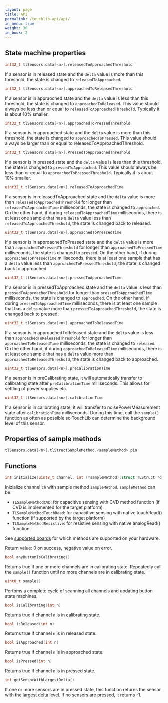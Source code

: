 ```yaml
---
layout: page
title: API
permalink: /touchlib-api/api/
in_menu: true
weight: 30
in_book: 2
---
```


State machine properties
-----
```C++
int32_t tlSensors.data[<n>].releasedToApproachedThreshold
```
If a sensor is in released state and the `delta` value is more than this
threshold, the state is changed to `releasedToApproached`.

```C++
int32_t tlSensors.data[<n>].approachedToReleasedThreshold
```
If a sensor is in appraoched state and the `delta` value is less than this
threshold, the state is changed to `approachedToReleased`. This value should
always be less than or equal to `releasedToApproachedThreshold`. Typically it
is about 10% smaller.

```C++
int32_t tlSensors.data[<n>].approachedToPressedThreshold
```
If a sensor is in approached state and the `delta` value is more than this
threshold, the state is changed to `approachedToPressed`. This value should
always be larger than or equal to releasedToApproachedThreshold.

```C++
int32_t tlSensors.data[<n>].PressedToApproachedThreshold
```
If a sensor is in pressed state and the `delta` value is less than this
threshold, the state is changed to `pressedToApproached`. This value should
always be less than or equal to `approachedToPressedThreshold`. Typically it is
about 10% smaller.

```C++
uint32_t tlSensors.data[<n>].releasedToApproachedTime
```
If a sensor is in releasedToApproached state and the `delta` value is more
than `releasedToApproachedThreshold` for longer than `releasedToApproachedTime`
milliseconds, the state is changed to `approached`. On the other hand, if
during `releasedToApproachedTime` milliseconds, there is at least one sample
that has a `delta` value less than `releasedToApproachedThreshold`, the state
is changed back to released.

```C++
uint32_t tlSensors.data[<n>].approachedToPressedTime
```
If a sensor is in approachedToPressed state and the `delta` value is more
than `approachedToPressedThreshold` for longer than `approachedToPressedTime`
milliseconds, the state is changed to `pressed`. On the other hand, if
during `approachedToPressedTime` milliseconds, there is at least one sample
that has a `delta` value less than `approachedToPressedThreshold`, the state
is changed back to approached.

```C++
uint32_t tlSensors.data[<n>].pressedToApproachedTime
```
If a sensor is in pressedToApproached state and the `delta` value is less
than `pressedToApproachedThreshold` for longer than `pressedToApproachedTime`
milliseconds, the state is changed to `approached`. On the other hand, if
during `pressedToApproachedTime` milliseconds, there is at least one sample
that has a `delta` value more than `pressedToApproachedThreshold`, the state
is changed back to pressed.


```C++
uint32_t tlSensors.data[<n>].approachedToReleasedTime
```
If a sensor is in approachedToReleased state and the `delta` value is less
than `approachedToReleasedThreshold` for longer than `approachedToReleasedTime`
milliseconds, the state is changed to `released`. On the other hand, if
during `approachedToReleasedTime` milliseconds, there is at least one sample
that has a `delta` value more than `approachedToReleasedThreshold`, the state
is changed back to approached.

```C++
uint32_t tlSensors.data[<n>].preCalibrationTime
```
If a sensor is in preCalibrating state, it will automatically transfer to
calibrating state after `preCalibrationTime` milliseconds. This allows for
settling of power supplies etc.

```C++
uint32_t tlSensors.data[<n>].calibrationTime
```
If a sensor is in calibrating state, it will transfer to noisePowerMeasurement
state after `calibrationTime` milliseconds. During this time, call the
`sample()` function as often as possible so TouchLib can determine the
background level of this sensor.

Properties of sample methods
----

```C++
tlSensors.data[<n>].tlStructSampleMethod.<sampleMethod>.pin
```
	
Functions
----
```C++
int initialize(uint8_t channel, int (*sampleMethod)(struct TLStruct *d, uint8_t nSensors, uint8_t ch))
```
Inizialize channel `ch` with sample method `sampleMethod`. `sampleMethod` can be:
* `TLSampleMethodCVD`: for capacitive sensing with CVD method function (if CVD is implemented for the target platform)
* `TLSampleMethodTouchRead`: for capacitive sensing with native touchRead() function (if supported by the target platform)
* `TLSampleMethodResistive`: for resistive sensing with native analogRead() function

See [supported boards](../../getting-started/supported-boards/) for which methods are supported on your hardware.

Return value: 0 on success, negative value on error.

```C++
bool anyButtonIsCalibrating()
```
Returns true if one or more channels are in calibrating state. Repeatedly call
the `sample()` function until no more channels are in calibrating state.

```C++
uint8_t sample()
```
Perfoms a complete cycle of scanning all channels and updating button state machines.

```C++
bool isCalibrating(int n)
```
Returns true if channel `n` is in calibrating state.

```C++
bool isReleased(int n)
```
Returns true if channel `n` is in released state.

```C++
bool isApproached(int n)
```
Returns true if channel `n` is in approached state.

```C++
bool isPressed(int n)
```
Returns true if channel `n` is in pressed state.

```C++
int getSensorWithLargestDelta()
```
If one or more sensors are in pressed state, this function returns the sensor
with the largest delta level. If no sensors are pressed, it returns -1.

